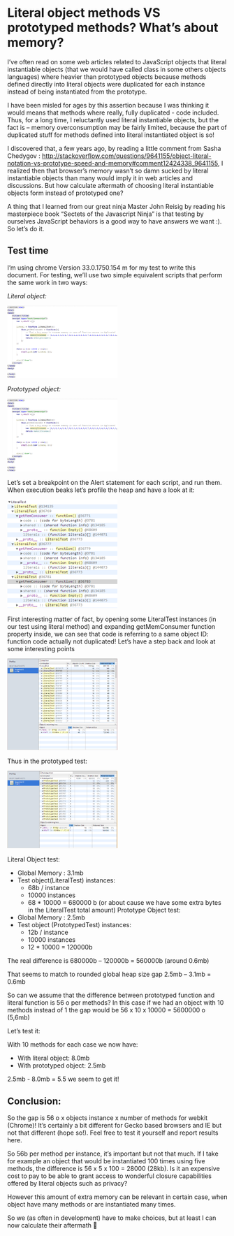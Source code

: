 Literal object methods VS prototyped methods? What’s about memory?
=================================================================

I’ve often read on some web articles related to JavaScript objects that literal instantiable objects (that we would have called class in some others objects languages) where heavier than prototyped objects because methods defined directly into literal objects were duplicated for each instance instead of being instantiated from the prototype.

I have been misled for ages by this assertion because I was thinking it would means that methods where really, fully duplicated - code included. Thus, for a long time, I reluctantly used literal instantiable objects, but the fact is – memory overconsumption may be fairly limited, because the part of duplicated stuff for methods defined into literal instantiated object is so!

I discovered that, a few years ago, by reading a little comment from Sasha Chedygov : http://stackoverflow.com/questions/9641155/object-literal-notation-vs-prototype-speed-and-memory#comment12424338_9641155, I realized then that browser’s memory wasn’t so damn sucked by literal instantiable objects than many would imply it in web articles and discussions. But how calculate aftermath of choosing literal instantiable objects form instead of prototyped one?

A thing that I learned from our great ninja Master John Reisig by reading his masterpiece book “Sectets of the Javascript Ninja” is that testing by ourselves JavaScript behaviors is a good way to have answers we want :). So let’s do it.

Test time
---------

I’m using chrome Version 33.0.1750.154 m for my test to write this document. For testing, we’ll use two simple equivalent scripts that perform the same work in two ways: 

_Literal object:_

<img src="/img/im4.png" width="50%" height="50%">
 
_Prototyped object:_

<img src="/img/im4.png" width="50%" height="50%">

Let’s set a breakpoint on the Alert statement for each script, and run them. When execution beaks let’s profile the heap and have a look at it:

<img src="/img/im1.png" width="50%" height="50%">

First interesting matter of fact, by opening some LiteralTest instances (in our test using literal method) and expanding getMemConsumer function property inside, we can see that code is referring to a same object ID: function code actually not duplicated!
Let’s have a step back and look at some interesting points

<img src="/img/im2.png" width="50%" height="50%">

Thus in the prototyped test:

<img src="/img/im3.png" width="50%" height="50%">

Literal Object test:

- Global Memory : 3.1mb
- Test object(LiteralTest) instances:
    - 68b / instance
    - 10000 instances
    - 68 * 10000 = 680000 b (or about cause we have some extra bytes in the LiteralTest total amount)
Prototype Object test:
- Global Memory : 2.5mb
- Test object (PrototypedTest) instances:
    - 12b / instance
    - 10000 instances
    - 12 * 10000 = 120000b

The real difference is 680000b – 120000b = 560000b (around 0.6mb)

That seems to match to rounded global heap size gap 2.5mb – 3.1mb = 0.6mb

So can we assume that the difference between prototyped function and literal function is 56 o per methods? In this case if we had an object with 10 methods instead of 1 the gap would be 56 x 10 x 10000 = 5600000 o (5,6mb)

Let’s test it:

With 10 methods for each case we now have:

- With literal object: 8.0mb
- With prototyped object: 2.5mb

2.5mb - 8.0mb = 5.5 we seem to get it!

Conclusion:
-----------

So the gap is 56 o x objects instance x number of methods for webkit (Chrome)! It’s certainly a bit different for Gecko based browsers and IE but not that different (hope so!). Feel free to test it yourself and report results here.

So 56b per method per instance, it’s important but not that much. If I take for example an object that would be instantiated 100 times using five methods, the difference is 56 x 5 x 100 = 28000 (28kb). Is it an expensive cost to pay to be able to grant access to wonderful closure capabilities offered by literal objects such as privacy?

However this amount of extra memory can be relevant in certain case, when object have many methods or are instantiated many times.

So we (as often in development) have to make choices, but at least I can now calculate their aftermath 